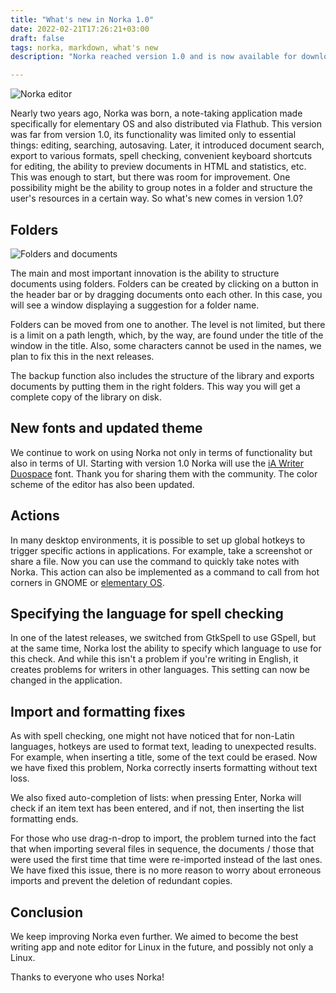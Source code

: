 ```yaml
---
title: "What's new in Norka 1.0"
date: 2022-02-21T17:26:21+03:00
draft: false
tags: norka, markdown, what's new
description: "Norka reached version 1.0 and is now available for download. This is a brief overview of the new features and improvements."

---
```


![Norka editor](https://raw.githubusercontent.com/TenderOwl/Norka/master/data/screenshots/norka-editor.png)

Nearly two years ago, Norka was born, a note-taking application made specifically for elementary OS and also distributed via Flathub. This version was far from version 1.0, its functionality was limited only to essential things: editing, searching, autosaving. Later, it introduced document search, export to various formats, spell checking, convenient keyboard shortcuts for editing, the ability to preview documents in HTML and statistics, etc. This was enough to start, but there was room for improvement. One possibility might be the ability to group notes in a folder and structure the user's resources in a certain way. So what's new comes in version 1.0?

## Folders

![Folders and documents](https://raw.githubusercontent.com/TenderOwl/Norka/master/data/screenshots/norka-grid.png)

The main and most important innovation is the ability to structure documents using folders. Folders can be created by clicking on a button in the header bar or by dragging documents onto each other. In this case, you will see a window displaying a suggestion for a folder name.

Folders can be moved from one to another. The level is not limited, but there is a limit on a path length, which, by the way, are found under the title of the window in the title. Also, some characters cannot be used in the names, we plan to fix this in the next releases.

The backup function also includes the structure of the library and exports documents by putting them in the right folders. This way you will get a complete copy of the library on disk.

## New fonts and updated theme

We continue to work on using Norka not only in terms of functionality but also in terms of UI. Starting with version 1.0 Norka will use the [iA Writer Duospace](https://github.com/iaolo/iA-Fonts) font. Thank you for sharing them with the community. The color scheme of the editor has also been updated.

## Actions

In many desktop environments, it is possible to set up global hotkeys to trigger specific actions in applications. For example, take a screenshot or share a file. Now you can use the command to quickly take notes with Norka. This action can also be implemented as a command to call from hot corners in GNOME or [elementary OS](https://elementary.io/docs/learning-the-basics#multitasking).

## Specifying the language for spell checking

In one of the latest releases, we switched from GtkSpell to use GSpell, but at the same time, Norka lost the ability to specify which language to use for this check. And while this isn't a problem if you're writing in English, it creates problems for writers in other languages. This setting can now be changed in the application.

## Import and formatting fixes

As with spell checking, one might not have noticed that for non-Latin languages, hotkeys are used to format text, leading to unexpected results. For example, when inserting a title, some of the text could be erased. Now we have fixed this problem, Norka correctly inserts formatting without text loss.

We also fixed auto-completion of lists: when pressing Enter, Norka will check if an item text has been entered, and if not, then inserting the list formatting ends.

For those who use drag-n-drop to import, the problem turned into the fact that when importing several files in sequence, the documents / those that were used the first time that time were re-imported instead of the last ones. We have fixed this issue, there is no more reason to worry about erroneous imports and prevent the deletion of redundant copies.

## Conclusion

We keep improving Norka even further. We aimed to become the best writing app and note editor for Linux in the future, and possibly not only a Linux.

Thanks to everyone who uses Norka!
